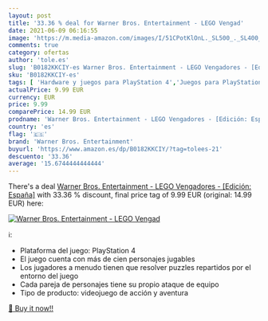 ```yaml
---
layout: post
title: '33.36 % deal for Warner Bros. Entertainment - LEGO Vengad'
date: 2021-06-09 06:16:55
image: 'https://m.media-amazon.com/images/I/51CPotKlOnL._SL500_._SL400_.jpg'
comments: true
category: ofertas
author: 'tole.es'
slug: 'B0182KKCIY-es Warner Bros. Entertainment - LEGO Vengadores - [Edición:...'
sku: 'B0182KKCIY-es'
tags: [ 'Hardware y juegos para PlayStation 4','Juegos para PlayStation 4','Videojuegos','lego','warner bros. entertainment', ]
actualPrice: 9.99 EUR
currency: EUR
price: 9.99
comparePrice: 14.99 EUR
prodname: 'Warner Bros. Entertainment - LEGO Vengadores - [Edición: España]'
country: 'es'
flag: '🇪🇸'
brand: 'Warner Bros. Entertainment'
buyurl: 'https://www.amazon.es/dp/B0182KKCIY/?tag=tolees-21'
descuento: '33.36'
average: '15.6744444444444'
---
```


There's a deal [Warner Bros. Entertainment - LEGO Vengadores - [Edición: España]](https://www.amazon.es/dp/B0182KKCIY/?tag=tolees-21)  with  33.36 % discount, final price tag of  9.99 EUR (original: 14.99 EUR) here:

[![Warner Bros. Entertainment - LEGO Vengad](https://m.media-amazon.com/images/I/51CPotKlOnL._SL500_._SL400_.jpg)](https://www.amazon.es/dp/B0182KKCIY/?tag=tolees-21)

ℹ️:

- Plataforma del juego: PlayStation 4
- El juego cuenta con más de cien personajes jugables
- Los jugadores a menudo tienen que resolver puzzles repartidos por el entorno del juego
- Cada pareja de personajes tiene su propio ataque de equipo
- Tipo de producto: videojuego de acción y aventura

[🛒 Buy it now!!](https://www.amazon.es/dp/B0182KKCIY/?tag=tolees-21)
